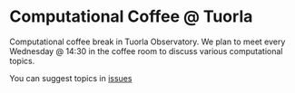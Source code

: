 # Computational Coffee @ Tuorla 

Computational coffee break in Tuorla Observatory. We plan to meet every Wednesday @ 14:30 in the coffee room to discuss various computational topics.

You can suggest topics in [issues](https://github.com/natj/CompCoffee/issues/1)


